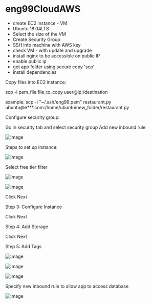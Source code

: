 # eng99CloudAWS

- create EC2 instance - VM 
- Ubuntu 18.04LTS
- Select the size of the VM
- Create Security Group
- SSH into machine with AWS key
- check VM - with update and upgrade
- install nginx to be accessible on public IP
- enable public ip
- get app folder using secure copy 'scp'
- install dependencies


Copy files into EC2 instance:

scp -i pem_file file_to_copy user@ip:/destination

example: scp -i "~/.ssh/eng99.pem" restaurant.py ubuntu@e***.com:/home/ubuntu/new_folder/restaurant.py



Configure security group:

Go in security tab and select security group
Add new inbound rule


![image](https://user-images.githubusercontent.com/14828358/144407299-7e2b7eb4-c4fe-4744-aa2b-f1fb2c84e7d3.png)

Steps to set up instance:

![image](https://user-images.githubusercontent.com/14828358/144407787-afcb3c44-4b77-4e00-8835-2c9755fddd0d.png)

Select free tier filter

![image](https://user-images.githubusercontent.com/14828358/144407926-42fd46f6-2fa6-42fe-b271-2b5b9afe0680.png)

![image](https://user-images.githubusercontent.com/14828358/144407995-6b230bb3-35be-4939-a62e-2330d44ea0c8.png)

Click Next

Step 3: Configure Instance

Click Next

Step 4: Add Storage

Click Next

Step 5: Add Tags

![image](https://user-images.githubusercontent.com/14828358/144409066-a9e3d1e8-41a3-4fd7-adf8-7e2f5b6b90be.png)

![image](https://user-images.githubusercontent.com/14828358/144409178-0c50bacb-fd50-4ef4-9062-c68b41dff529.png)


![image](https://user-images.githubusercontent.com/14828358/144409355-b2e74ef9-666d-4a6f-b646-a1a19c9fca0c.png)



Specify new inbound rule to allow app to access database

![image](https://user-images.githubusercontent.com/14828358/144412565-c3bad5bd-bd61-4097-819a-990fe6a0c70b.png)





